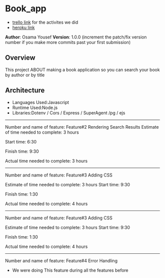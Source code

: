 # Book_app

* [trello link](https://trello.com/osamawalidyousef/activity) for the activites we did 
* [heroku link](https://book---app.herokuapp.com/ )

**Author**: Osama Yousef
**Version**: 1.0.0 (increment the patch/fix version number if you make more commits past your first submission)

## Overview
This project ABOUT making a book application so you can search your book by author or by title 


## Architecture
* Languages Used:Javascript 
* Runtime Used:Node.js
* Libraries:Dotenv / Cors / Express / SuperAgent /pg / ejs


---------------------------------------------------------------------------

Number and name of feature: Feature#2 Rendering Search Results
Estimate of time needed to complete: 3 hours

Start time: 6:30

Finish time: 9:30

Actual time needed to complete: 3 hours

-----------------------------------------------------------------------------

Number and name of feature:  Feature#3 Adding CSS

Estimate of time needed to complete: 3 hours
Start time: 9:30

Finish time: 1:30

Actual time needed to complete:  4 hours

------------------------------------------------------------------------------------------

Number and name of feature:  Feature#3 Adding CSS

Estimate of time needed to complete: 3 hours
Start time: 9:30

Finish time: 1:30

Actual time needed to complete:  4 hours

------------------------------------------------------------------------------------------
Number and name of feature: Feature#4 Error Handling

* We were doing This feature  during all the features before  

